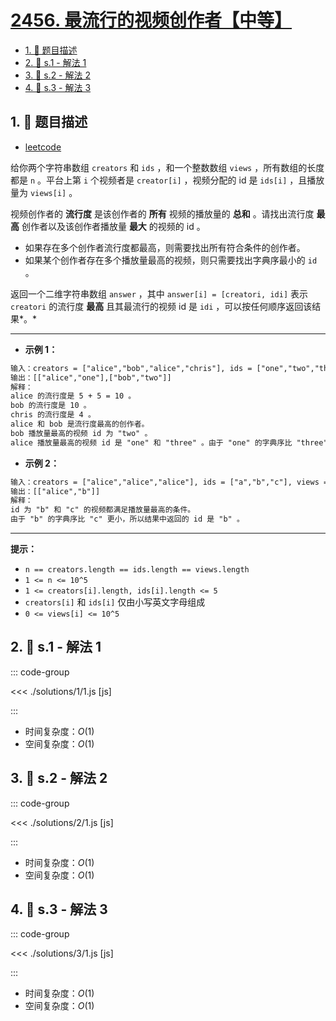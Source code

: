 # [2456. 最流行的视频创作者【中等】](https://github.com/tnotesjs/TNotes.leetcode/tree/main/notes/2456.%20%E6%9C%80%E6%B5%81%E8%A1%8C%E7%9A%84%E8%A7%86%E9%A2%91%E5%88%9B%E4%BD%9C%E8%80%85%E3%80%90%E4%B8%AD%E7%AD%89%E3%80%91)

<!-- region:toc -->

- [1. 📝 题目描述](#1--题目描述)
- [2. 🎯 s.1 - 解法 1](#2--s1---解法-1)
- [3. 🎯 s.2 - 解法 2](#3--s2---解法-2)
- [4. 🎯 s.3 - 解法 3](#4--s3---解法-3)

<!-- endregion:toc -->

## 1. 📝 题目描述

- [leetcode](https://leetcode.cn/problems/most-popular-video-creator/)

给你两个字符串数组 `creators` 和 `ids` ，和一个整数数组 `views` ，所有数组的长度都是 `n` 。平台上第 `i` 个视频者是 `creator[i]` ，视频分配的 id 是 `ids[i]` ，且播放量为 `views[i]` 。

视频创作者的 **流行度** 是该创作者的 **所有** 视频的播放量的 **总和** 。请找出流行度 **最高** 创作者以及该创作者播放量 **最大** 的视频的 id 。

- 如果存在多个创作者流行度都最高，则需要找出所有符合条件的创作者。
- 如果某个创作者存在多个播放量最高的视频，则只需要找出字典序最小的 `id` 。

返回一个二维字符串数组 `answer` ，其中 `answer[i] = [creatori, idi]` 表示 `creatori` 的流行度 **最高** 且其最流行的视频 id 是 `idi` ，可以按任何顺序返回该结果*。*

---

- **示例 1：**

```txt
输入：creators = ["alice","bob","alice","chris"], ids = ["one","two","three","four"], views = [5,10,5,4]
输出：[["alice","one"],["bob","two"]]
解释：
alice 的流行度是 5 + 5 = 10 。
bob 的流行度是 10 。
chris 的流行度是 4 。
alice 和 bob 是流行度最高的创作者。
bob 播放量最高的视频 id 为 "two" 。
alice 播放量最高的视频 id 是 "one" 和 "three" 。由于 "one" 的字典序比 "three" 更小，所以结果中返回的 id 是 "one" 。
```

- **示例 2：**

```txt
输入：creators = ["alice","alice","alice"], ids = ["a","b","c"], views = [1,2,2]
输出：[["alice","b"]]
解释：
id 为 "b" 和 "c" 的视频都满足播放量最高的条件。
由于 "b" 的字典序比 "c" 更小，所以结果中返回的 id 是 "b" 。
```

---

**提示：**

- `n == creators.length == ids.length == views.length`
- `1 <= n <= 10^5`
- `1 <= creators[i].length, ids[i].length <= 5`
- `creators[i]` 和 `ids[i]` 仅由小写英文字母组成
- `0 <= views[i] <= 10^5`

## 2. 🎯 s.1 - 解法 1

::: code-group

<<< ./solutions/1/1.js [js]

:::

- 时间复杂度：$O(1)$
- 空间复杂度：$O(1)$

## 3. 🎯 s.2 - 解法 2

::: code-group

<<< ./solutions/2/1.js [js]

:::

- 时间复杂度：$O(1)$
- 空间复杂度：$O(1)$

## 4. 🎯 s.3 - 解法 3

::: code-group

<<< ./solutions/3/1.js [js]

:::

- 时间复杂度：$O(1)$
- 空间复杂度：$O(1)$
